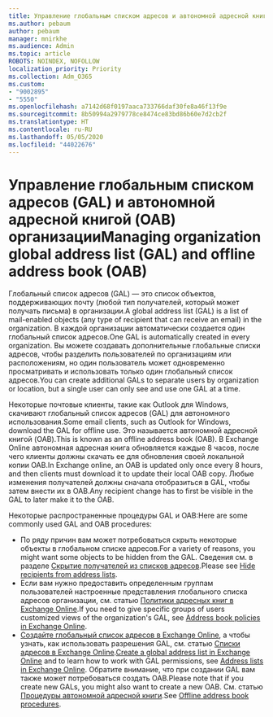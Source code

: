 ```yaml
---
title: Управление глобальным списком адресов и автономной адресной книгой организации
ms.author: pebaum
author: pebaum
manager: mnirkhe
ms.audience: Admin
ms.topic: article
ROBOTS: NOINDEX, NOFOLLOW
localization_priority: Priority
ms.collection: Adm_O365
ms.custom:
- "9002895"
- "5550"
ms.openlocfilehash: a7142d68f0197aaca733766daf30fe8a46f13f9e
ms.sourcegitcommit: 8b50994a2979778ce8474ce83bd86b60e7d2cb2f
ms.translationtype: HT
ms.contentlocale: ru-RU
ms.lasthandoff: 05/05/2020
ms.locfileid: "44022676"
---
```

# <a name="managing-organization-global-address-list-gal-and-offline-address-book-oab"></a><span data-ttu-id="9e0ec-102">Управление глобальным списком адресов (GAL) и автономной адресной книгой (OAB) организации</span><span class="sxs-lookup"><span data-stu-id="9e0ec-102">Managing organization global address list (GAL) and offline address book (OAB)</span></span>

<span data-ttu-id="9e0ec-103">Глобальный список адресов (GAL) — это список объектов, поддерживающих почту (любой тип получателей, который может получать письма) в организации.</span><span class="sxs-lookup"><span data-stu-id="9e0ec-103">A global address list (GAL) is a list of mail-enabled objects (any type of recipient that can receive an email) in the organization.</span></span> <span data-ttu-id="9e0ec-104">В каждой организации автоматически создается один глобальный список адресов.</span><span class="sxs-lookup"><span data-stu-id="9e0ec-104">One GAL is automatically created in every organization.</span></span> <span data-ttu-id="9e0ec-105">Вы можете создавать дополнительные глобальные списки адресов, чтобы разделить пользователей по организациям или расположениям, но один пользователь может одновременно просматривать и использовать только один глобальный список адресов.</span><span class="sxs-lookup"><span data-stu-id="9e0ec-105">You can create additional GALs to separate users by organization or location, but a single user can only see and use one GAL at a time.</span></span>

<span data-ttu-id="9e0ec-106">Некоторые почтовые клиенты, такие как Outlook для Windows, скачивают глобальный список адресов (GAL) для автономного использования.</span><span class="sxs-lookup"><span data-stu-id="9e0ec-106">Some email clients, such as Outlook for Windows, download the GAL for offline use.</span></span> <span data-ttu-id="9e0ec-107">Это называется автономной адресной книгой (OAB).</span><span class="sxs-lookup"><span data-stu-id="9e0ec-107">This is known as an offline address book (OAB).</span></span> <span data-ttu-id="9e0ec-108">В Exchange Online автономная адресная книга обновляется каждые 8 часов, после чего клиенты должны скачать ее для обновления своей локальной копии OAB.</span><span class="sxs-lookup"><span data-stu-id="9e0ec-108">In Exchange online, an OAB is updated only once every 8 hours, and then clients must download it to update their local OAB copy.</span></span> <span data-ttu-id="9e0ec-109">Любые изменения получателей должны сначала отобразиться в GAL, чтобы затем внести их в OAB.</span><span class="sxs-lookup"><span data-stu-id="9e0ec-109">Any recipient change has to first be visible in the GAL to later make it to the OAB.</span></span>

<span data-ttu-id="9e0ec-110">Некоторые распространенные процедуры GAL и OAB:</span><span class="sxs-lookup"><span data-stu-id="9e0ec-110">Here are some commonly used GAL and OAB procedures:</span></span>

- <span data-ttu-id="9e0ec-111">По ряду причин вам может потребоваться скрыть некоторые объекты в глобальном списке адресов.</span><span class="sxs-lookup"><span data-stu-id="9e0ec-111">For a variety of reasons, you might want some objects to be hidden from the GAL.</span></span> <span data-ttu-id="9e0ec-112">Сведения см. в разделе [Скрытие получателей из списков адресов](https://docs.microsoft.com/exchange/address-books/address-lists/manage-address-lists#hide-recipients-from-address-lists).</span><span class="sxs-lookup"><span data-stu-id="9e0ec-112">Please see [Hide recipients from address lists](https://docs.microsoft.com/exchange/address-books/address-lists/manage-address-lists#hide-recipients-from-address-lists).</span></span>
- <span data-ttu-id="9e0ec-113">Если вам нужно предоставить определенным группам пользователей настроенные представления глобального списка адресов организации, см. статью [Политики адресных книг в Exchange Online](https://docs.microsoft.com/exchange/address-books/address-book-policies/address-book-policies).</span><span class="sxs-lookup"><span data-stu-id="9e0ec-113">If you need to give specific groups of users customized views of the organization's GAL, see [Address book policies in Exchange Online](https://docs.microsoft.com/exchange/address-books/address-book-policies/address-book-policies).</span></span>
- <span data-ttu-id="9e0ec-114">[Создайте глобальный список адресов в Exchange Online](https://docs.microsoft.com/exchange/address-books/address-lists/create-global-address-list), а чтобы узнать, как использовать разрешения GAL, см. статью [Списки адресов в Exchange Online](https://docs.microsoft.com/exchange/address-books/address-lists/address-lists).</span><span class="sxs-lookup"><span data-stu-id="9e0ec-114">[Create a global address list in Exchange Online](https://docs.microsoft.com/exchange/address-books/address-lists/create-global-address-list) and to learn how to work with GAL permissions, see [Address lists in Exchange Online](https://docs.microsoft.com/exchange/address-books/address-lists/address-lists).</span></span> <span data-ttu-id="9e0ec-115">Обратите внимание, что при создании GAL вам также может потребоваться создать OAB.</span><span class="sxs-lookup"><span data-stu-id="9e0ec-115">Please note that if you create new GALs, you might also want to create a new OAB.</span></span> <span data-ttu-id="9e0ec-116">См. статью [Процедуры автономной адресной книги](https://docs.microsoft.com/exchange/address-books/offline-address-books/offline-address-book-procedures).</span><span class="sxs-lookup"><span data-stu-id="9e0ec-116">See [Offline address book procedures](https://docs.microsoft.com/exchange/address-books/offline-address-books/offline-address-book-procedures).</span></span>
